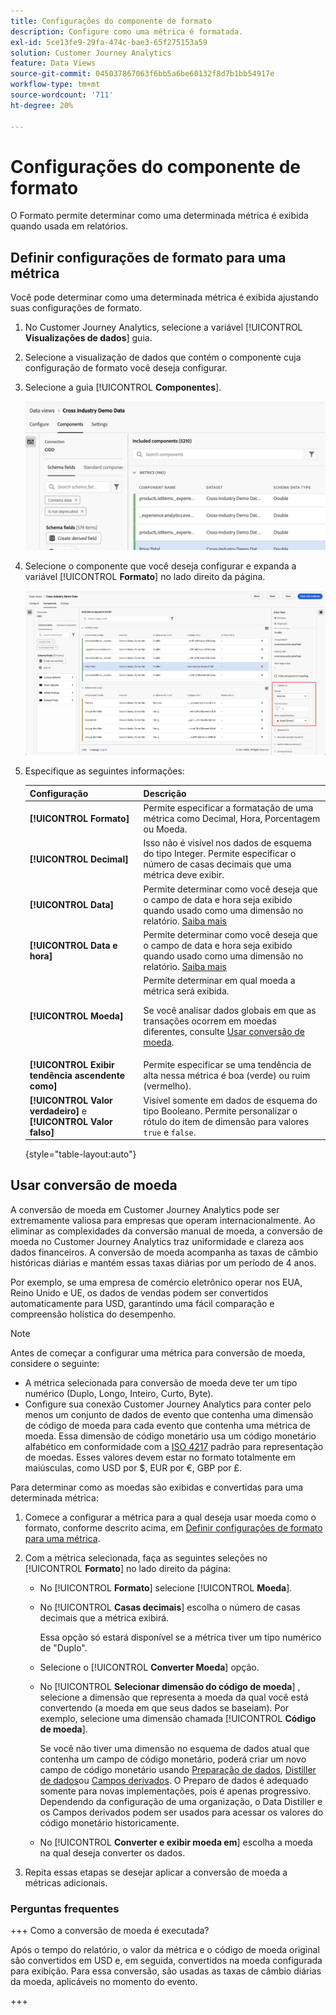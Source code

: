 ```yaml
---
title: Configurações do componente de formato
description: Configure como uma métrica é formatada.
exl-id: 5ce13fe9-29fa-474c-bae3-65f275153a59
solution: Customer Journey Analytics
feature: Data Views
source-git-commit: 045037867063f6bb5a6be60132f8d7b1bb54917e
workflow-type: tm+mt
source-wordcount: '711'
ht-degree: 20%

---
```


# Configurações do componente de formato

O Formato permite determinar como uma determinada métrica é exibida quando usada em relatórios.

## Definir configurações de formato para uma métrica

Você pode determinar como uma determinada métrica é exibida ajustando suas configurações de formato.

1. No Customer Journey Analytics, selecione a variável [!UICONTROL **Visualizações de dados**] guia.

1. Selecione a visualização de dados que contém o componente cuja configuração de formato você deseja configurar.

1. Selecione a guia [!UICONTROL **Componentes**].

   ![Guia Componentes](../assets/format-settings-component-tab.png)

1. Selecione o componente que você deseja configurar e expanda a variável [!UICONTROL **Formato**] no lado direito da página.

   ![Configurações de formato](../assets/format-settings.png)

1. Especifique as seguintes informações:

   | Configuração | Descrição |
   | --- | --- |
   | **[!UICONTROL Formato]** | Permite especificar a formatação de uma métrica como Decimal, Hora, Porcentagem ou Moeda. |
   | **[!UICONTROL Decimal]** | Isso não é visível nos dados de esquema do tipo Integer. Permite especificar o número de casas decimais que uma métrica deve exibir. |
   | **[!UICONTROL Data]** | Permite determinar como você deseja que o campo de data e hora seja exibido quando usado como uma dimensão no relatório. [Saiba mais](../../use-cases/data-views/data-views-usecases.md#date-and-date-time-use-cases) |
   | **[!UICONTROL Data e hora]** | Permite determinar como você deseja que o campo de data e hora seja exibido quando usado como uma dimensão no relatório. [Saiba mais](../../use-cases/data-views/data-views-usecases.md#date-and-date-time-use-cases) |
   | **[!UICONTROL Moeda]** | Permite determinar em qual moeda a métrica será exibida. <p>Se você analisar dados globais em que as transações ocorrem em moedas diferentes, consulte  [Usar conversão de moeda](#use-currency-conversion).</p> |
   | **[!UICONTROL Exibir tendência ascendente como]** | Permite especificar se uma tendência de alta nessa métrica é boa (verde) ou ruim (vermelho). |
   | **[!UICONTROL Valor verdadeiro]** e **[!UICONTROL Valor falso]** | Visível somente em dados de esquema do tipo Booleano. Permite personalizar o rótulo do item de dimensão para valores `true` e `false`. |

   {style="table-layout:auto"}

## Usar conversão de moeda

A conversão de moeda em Customer Journey Analytics pode ser extremamente valiosa para empresas que operam internacionalmente. Ao eliminar as complexidades da conversão manual de moeda, a conversão de moeda no Customer Journey Analytics traz uniformidade e clareza aos dados financeiros. A conversão de moeda acompanha as taxas de câmbio históricas diárias e mantém essas taxas diárias por um período de 4 anos.

Por exemplo, se uma empresa de comércio eletrônico operar nos EUA, Reino Unido e UE, os dados de vendas podem ser convertidos automaticamente para USD, garantindo uma fácil comparação e compreensão holística do desempenho.

>[!NOTE]
>
>Antes de começar a configurar uma métrica para conversão de moeda, considere o seguinte:
>
>* A métrica selecionada para conversão de moeda deve ter um tipo numérico (Duplo, Longo, Inteiro, Curto, Byte).
>* Configure sua conexão Customer Journey Analytics para conter pelo menos um conjunto de dados de evento que contenha uma dimensão de código de moeda para cada evento que contenha uma métrica de moeda. Essa dimensão de código monetário usa um código monetário alfabético em conformidade com a [ISO 4217](https://www.iso.org/iso-4217-currency-codes.html) padrão para representação de moedas. Esses valores devem estar no formato totalmente em maiúsculas, como USD por $, EUR por €, GBP por £.

Para determinar como as moedas são exibidas e convertidas para uma determinada métrica:

1. Comece a configurar a métrica para a qual deseja usar moeda como o formato, conforme descrito acima, em [Definir configurações de formato para uma métrica](#configure-format-settings-for-a-metric).

1. Com a métrica selecionada, faça as seguintes seleções no [!UICONTROL **Formato**] no lado direito da página:

   * No [!UICONTROL **Formato**] selecione [!UICONTROL **Moeda**].

   * No [!UICONTROL **Casas decimais**] escolha o número de casas decimais que a métrica exibirá.

     Essa opção só estará disponível se a métrica tiver um tipo numérico de &quot;Duplo&quot;.

   * Selecione o [!UICONTROL **Converter Moeda**] opção.

   * No [!UICONTROL **Selecionar dimensão do código de moeda**] , selecione a dimensão que representa a moeda da qual você está convertendo (a moeda em que seus dados se baseiam). Por exemplo, selecione uma dimensão chamada [!UICONTROL **Código de moeda**].

     Se você não tiver uma dimensão no esquema de dados atual que contenha um campo de código monetário, poderá criar um novo campo de código monetário usando [Preparação de dados](https://experienceleague.adobe.com/docs/experience-platform/data-prep/home.html?lang=pt-BR), [Distiller de dados](https://experienceleague.adobe.com/docs/experience-platform/query/data-distiller/overview.html)ou [Campos derivados](/help/data-views/derived-fields/derived-fields.md). O Preparo de dados é adequado somente para novas implementações, pois é apenas progressivo. Dependendo da configuração de uma organização, o Data Distiller e os Campos derivados podem ser usados para acessar os valores do código monetário historicamente.

   * No [!UICONTROL **Converter e exibir moeda em**] escolha a moeda na qual deseja converter os dados.

1. Repita essas etapas se desejar aplicar a conversão de moeda a métricas adicionais.



### Perguntas frequentes

+++ Como a conversão de moeda é executada?

Após o tempo do relatório, o valor da métrica e o código de moeda original são convertidos em USD e, em seguida, convertidos na moeda configurada para exibição. Para essa conversão, são usadas as taxas de câmbio diárias da moeda, aplicáveis no momento do evento.

+++

